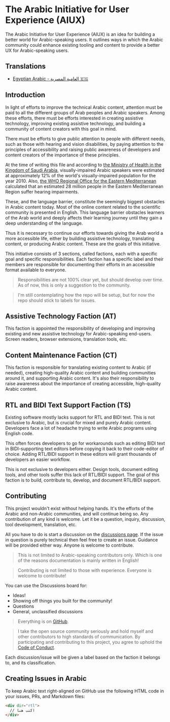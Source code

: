 # The Arabic Initiative for User Experience (AIUX)

The Arabic Initiative for User Experience (AIUX) is an idea for building a better world for Arabic-speaking users. It outlines ways in which the Arabic community could enhance existing tooling and content to provide a better UX for Arabic-speaking users.

## Translations

-   [Egyptian Arabic - العامية المصرية 🇪🇬](./ar-EG.md)

## Introduction

In light of efforts to improve the technical Arabic content, attention must be paid to all the different groups of Arab peoples and Arabic speakers. Among these efforts, there must be efforts interested in creating assistive technology, improving existing assistive technology, and building a community of content creators with this goal in mind.

There must be efforts to give public attention to people with different needs, such as those with hearing and vision disabilities, by paying attention to the principles of accessibility and raising public awareness of developers and content creators of the importance of these principles.

At the time of writing this file and according to [the Ministry of Health in the Kingdom of Saudi Arabia][1], visually-impaired Arabic speakers were estimated at approximately 12% of the world's visually-impaired population for the year 2010. Also, [the WHO Regional Office for the Eastern Mediterranean][2] calculated that an estimated 28 million people in the Eastern Mediterranean Region suffer hearing impairments.

These, and the language barrier, constitute the seemingly biggest obstacles in Arabic content today. Most of the online content related to the scientific community is presented in English. This language barrier obstacles learners of the Arab world and deeply affects their learning journey until they gain a deep understanding of the language.

Thus it is necessary to continue our efforts towards giving the Arab world a more accessible life, either by building assistive technology, translating content, or producing Arabic content. These are the goals of this initiative.

This initiative consists of 3 sections, called factions, each with a specific goal and specific responsibilities. Each faction has a specific label and their members are responsible for documenting their efforts in an accessible format available to everyone.

> Responsibilities are not 100% clear yet, but should develop over time. As of now, this is only a suggestion to the community.

> I'm still contemplating how the repo will be setup, but for now the repo should stick to labels for issues.

## Assistive Technology Faction (AT)

This faction is appointed the responsibility of developing and improving existing and new assistive technology for Arabic-speaking end-users. Screen readers, browser extensions, translation tools, etc.

## Content Maintenance Faction (CT)

This faction is responsible for translating existing content to Arabic (if needed), creating high-quality Arabic content and building communities around it, and supporting Arabic content. It's also their responsibility to raise awareness about the importance of creating accessible, high-quality Arabic content.

## RTL and BIDI Text Support Faction (TS)

Existing software mostly lacks support for RTL and BIDI text. This is not exclusive to Arabic, but is crucial for mixed and purely Arabic content. Developers face a lot of headache trying to write Arabic programs using English code.

This often forces developers to go for workarounds such as editing BIDI text in BIDI-supporting text editors before copying it back to their code-editor of choice. Adding RTL/BIDI support in these editors will grant thousands of developers an easier workflow.

This is not exclusive to developers either. Design tools, document editing tools, and other tools suffer this lack of RTL/BIDI support. The goal of this faction is to build, contribute to, develop, and document RTL/BIDI support.

## Contributing

This project wouldn't exist without helping hands. It's the efforts of the Arabic and non-Arabic communities, and will continue being so. Any contribution of any kind is welcome. Let it be a question, inquiry, discussion, tool development, translation, etc.

All you have to do is start a discussion on the [discussions page][3]. If the issue in question is purely technical then feel free to create an issue. Guidance will be provided either way. Anyone is welcome to contribute.

>  This is not limited to Arabic-speaking contributors only. Which is one of the reasons documentation is mainly written in English!

> Contributing is not limited to those with experience. Everyone is welcome to contribute!

You can use the Discussions board for:

-   Ideas!
-   Showing off things you built for the community!
-   Questions
-   General, unclassified discussions

> Everything is on [GitHub][4].

> I take the open source community seriously and hold myself and other contributors to high standards of communication. By participating and contributing to this project, you agree to uphold the [Code of Conduct](5).

Each discussion/issue will be given a label based on the faction it belongs to, and its classification.

## Creating Issues in Arabic

To keep Arabic text right-aligned on GitHub use the following HTML code in your issues, PRs, and Markdown files:

```html
<div dir="rtl">
  // اكتب هنا
</div>
```

[1]: https://www.moh.gov.sa/HealthAwareness/HealthDay/2019/Pages/HealthDay-2019-10-10-001.aspx

[2]: http://www.emro.who.int/ar/control-and-preventions-of-blindness-and-deafness/about-the-programme/about-the-programme.html

[3]: https://github.com/KL13NT/AISAUX/discussions

[4]: https://github.com/KL13NT/arabic-a11y

[5]: Code%20of%20Conduct.md
